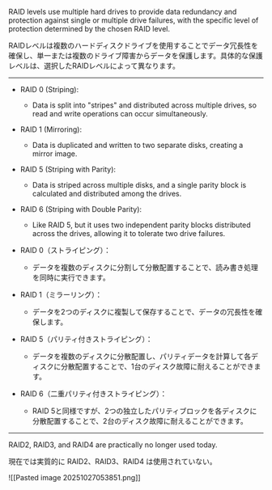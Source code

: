 
RAID levels use multiple hard drives to provide data redundancy and protection against single or multiple drive failures, with the specific level of protection determined by the chosen RAID level.

RAIDレベルは複数のハードディスクドライブを使用することでデータ冗長性を確保し、単一または複数のドライブ障害からデータを保護します。具体的な保護レベルは、選択したRAIDレベルによって異なります。

---

- RAID 0 (Striping): 
	- Data is split into "stripes" and distributed across multiple drives, so read and write operations can occur simultaneously. 
- RAID 1 (Mirroring): 
	- Data is duplicated and written to two separate disks, creating a mirror image. 
- RAID 5 (Striping with Parity): 
	- Data is striped across multiple disks, and a single parity block is calculated and distributed among the drives. 
- RAID 6 (Striping with Double Parity): 
	- Like RAID 5, but it uses two independent parity blocks distributed across the drives, allowing it to tolerate two drive failures. 

- RAID 0（ストライピング）：
	- データを複数のディスクに分割して分散配置することで、読み書き処理を同時に実行できます。
- RAID 1（ミラーリング）：
	- データを2つのディスクに複製して保存することで、データの冗長性を確保します。
- RAID 5（パリティ付きストライピング）：
	- データを複数のディスクに分散配置し、パリティデータを計算して各ディスクに分散配置することで、1台のディスク故障に耐えることができます。
- RAID 6（二重パリティ付きストライピング）：
	- RAID 5と同様ですが、2つの独立したパリティブロックを各ディスクに分散配置することで、2台のディスク故障に耐えることができます。

---

RAID2, RAID3, and RAID4 are practically no longer used today.

現在では実質的に RAID2、RAID3、RAID4 は使用されていない。

![[Pasted image 20251027053851.png]]